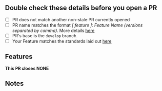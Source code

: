 ## Double check these details before you open a PR

<!-- Tick the checkboxes to ensure you've done everything correctly -->
- [ ] PR does not match another non-stale PR currently opened
- [ ] PR name matches the format *[ feature ]: <i>Feature Name</i> (<i>versions separated by comma</i>)*. More details [here](https://github.com/TheCodeRaccoons/WebTricks/wiki/Overview-on-Submitting-Features)
- [ ] PR's base is the `develop` branch.
- [ ] Your Feature matches the standards laid out [here](https://github.com/TheCodeRaccoons/WebTricks/wiki/Programming-Standards)

<!-- Refer to the [contributing](https://github.com/TheCodeRaccoons/WebTricks/wiki/Contributing) guidelines for more details. -->

## Features
<!-- List your features here and the benefits they bring. Include images/codes if appropriate -->

**This PR closes NONE**
<!-- List issues that this PR would close above. Ex: This PR closes #1, #2, #3. -->
<!-- If your pull request does not fix any issue, it's best to make an issue OR remove this section, depending on your changes. -->

## Notes
<!-- List anything note-worthy here (potential issues, this needs to be merged to `master` before working, etc.). -->
